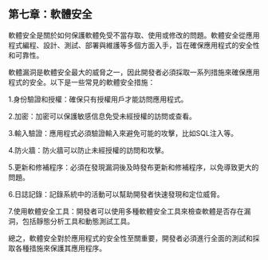 ## 第七章：軟體安全

軟體安全是關於如何保護軟體免受不當存取、使用或修改的問題。軟體安全從應用程式編程、設計、測試、部署與維護等多個方面入手，旨在確保應用程式的安全性和可靠性。

軟體漏洞是軟體安全最大的威脅之一，因此開發者必須採取一系列措施來確保應用程式的安全。以下是一些常見的軟體安全措施：

1.身份驗證和授權：確保只有授權用戶才能訪問應用程式。

2.加密：加密可以保護敏感信息免受未經授權的訪問或查看。

3.輸入驗證：應用程式必須驗證輸入來避免可能的攻擊，比如SQL注入等。

4.防火牆：防火牆可以防止未經授權的訪問和攻擊。

5.更新和修補程序：必須在發現漏洞後及時發布更新和修補程序，以免導致更大的問題。

6.日誌記錄：記錄系統中的活動可以幫助開發者快速發現和定位威脅。

7.使用軟體安全工具：開發者可以使用多種軟體安全工具來檢查軟體是否存在漏洞，包括靜態分析工具和動態測試工具。

總之，軟體安全對於應用程式的安全性至關重要，開發者必須進行全面的測試和採取各種措施來保護其應用程序。
